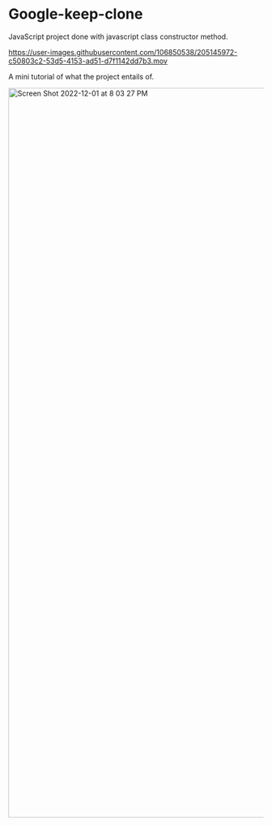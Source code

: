 # Google-keep-clone
JavaScript project done with javascript class constructor method.

https://user-images.githubusercontent.com/106850538/205145972-c50803c2-53d5-4153-ad51-d7f1142dd7b3.mov



A mini tutorial of what the project entails of.

<img width="1440" alt="Screen Shot 2022-12-01 at 8 03 27 PM" src="https://user-images.githubusercontent.com/106850538/205298438-56b5d188-0ca8-4abb-b319-d4f859c4ec2e.png">
